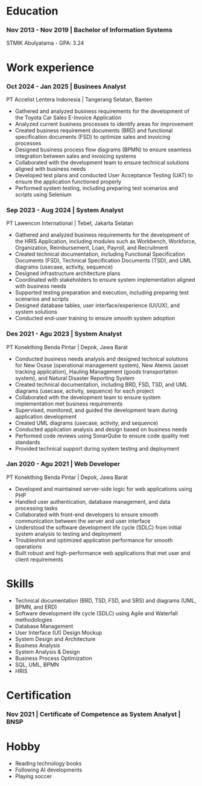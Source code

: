 # Education
### Nov 2013 - Nov 2019 | Bachelor of Information Systems
STMIK Abulyatama - GPA: 3.24

# Work experience
### Oct 2024 - Jan 2025 | Businees Analyst
PT Accelist Lentera Indonesia | Tangerang Selatan, Banten

 - Gathered and analyzed business requirements for the development of the Toyota Car Sales E-Invoice Application
 - Analyzed current business processes to identify areas for improvement
 - Created business requirement documents (BRD) and functional specification documents (FSD) to optimize sales and invoicing processes
 - Designed business process flow diagrams (BPMN) to ensure seamless integration between sales and invoicing systems
 - Collaborated with the development team to ensure technical solutions aligned with business needs
 - Developed test plans and conducted User Acceptance Testing (UAT) to ensure the application functioned properly
 - Performed system testing, including preparing test scenarios and scripts using Selenium

### Sep 2023 - Aug 2024 | System Analyst
PT Lawencon International | Tebet, Jakarta Selatan

 - Gathered and analyzed business requirements for the development of the HRIS Application, including modules such as Workbench, Workforce, Organization, Reimbursement, Loan, Payroll, and Recruitment
 - Created technical documentation, including Functional Specification Documents (FSD), Technical Specification Documents (TSD), and UML diagrams (usecase, activity, sequence)
 - Designed infrastructure architecture plans
 - Coordinated with stakeholders to ensure system implementation aligned with business needs
 - Supported testing preparation and execution, including preparing test scenarios and scripts
 - Designed database tables, user interface/experience (UI/UX), and system solutions
 - Conducted end-user training to ensure smooth system adoption

### Des 2021 - Agu 2023 | System Analyst
PT Konekthing Benda Pintar | Depok, Jawa Barat

 - Conducted business needs analysis and designed technical solutions for New Osase (operational management system), New Atemis (asset tracking application), Hauling Management (goods transportation system), and Natural Disaster Reporting System
 - Created technical documentation, including BRD, FSD, TSD, and UML diagrams (usecase, activity, sequence) for each project
 - Collaborated with the development team to ensure system implementation met business requirements
 - Supervised, monitored, and guided the development team during application development
 - Created UML diagrams (usecase, activity, and sequence)
 - Conducted application analysis and design based on business needs
 - Performed code reviews using SonarQube to ensure code quality met standards
 - Provided technical support during system testing and deployment


### Jan 2020 - Agu 2021 | Web Developer
PT Konekthing Benda Pintar | Depok, Jawa Barat

 - Developed and maintained server-side logic for web applications using PHP
 - Handled user authentication, database management, and data processing tasks
 - Collaborated with front-end developers to ensure smooth communication between the server and user interface
 - Understood the software development life cycle (SDLC) from initial system analysis to testing and deployment
 - Troubleshot and optimized application performance for smooth operations
 - Built robust and high-performance web applications that met user and client requirements

# Skills

 - Technical documentation (BRD, TSD, FSD, and SRS) and diagrams (UML, BPMN, and ERD)
 - Software development life cycle (SDLC) using Agile and Waterfall methodologies
 - Database Management
 - User Interface (UI) Design Mockup
 - System Design and Architecture
 - Business Analysis
 - System Analysis & Design
 - Business Process Optimization
 - SQL, UML, BPMN
 - HRIS
 
# Certification

### Nov 2021 | Certificate of Competence as System Analyst | BNSP

# Hobby

 - Reading technology books
 - Following AI developments
 - Playing soccer